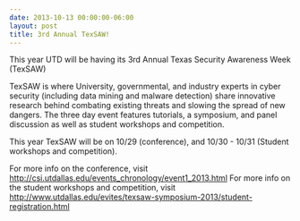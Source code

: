 ```yaml
---
date: 2013-10-13 00:00:00-06:00
layout: post
title: 3rd Annual TexSAW!
---
```


This year UTD will be having its 3rd Annual Texas Security Awareness Week (TexSAW)![<img src="{{ site.baseurl }}/assets/texsaw.png" alt="texsaw_logo" class="aligncenter size-full wp-image-438" width="250" height="250" />](https://csg.utdallas.edu/wp-content/uploads/2013/10/texsaw.png)

TexSAW is where University, governmental, and industry experts in cyber security (including data mining and malware detection) share innovative research behind combating existing threats and slowing the spread of new dangers. The three day event features tutorials, a symposium, and panel discussion as well as student workshops and competition.

This year TexSAW will be on 10/29 (conference), and 10/30 - 10/31 (Student workshops and competition).

For more info on the conference, visit <http://csi.utdallas.edu/events_chronology/event1_2013.html>
For more info on the student workshops and competition, visit <http://www.utdallas.edu/evites/texsaw-symposium-2013/student-registration.html>
